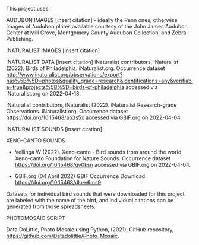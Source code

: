 This project uses:

AUDUBON IMAGES
[insert citation] - ideally the Penn ones, otherwise
Images of Audubon plates available courtesy of the John James Audubon Center at Mill Grove, Montgomery County Audubon Collection, and Zebra Publishing.

INATURALIST IMAGES
[insert citation]

INATURALIST DATA
[insert citation]
iNaturalist contributors, iNaturalist (2022). Birds of Philadelphia. iNaturalist.org. Occurrence dataset http://www.inaturalist.org/observations/export?has%5B%5D=photos&quality_grade=research&identifications=any&verifiable=true&projects%5B%5D=birds-of-philadelphia accessed via iNaturalist.org on 2022-04-18.

iNaturalist contributors, iNaturalist (2022). iNaturalist Research-grade Observations. iNaturalist.org. Occurrence dataset https://doi.org/10.15468/ab3s5x accessed via GBIF.org on 2022-04-04.

INATURALIST SOUNDS
[insert citation]

XENO-CANTO SOUNDS

- Vellinga W (2022). Xeno-canto - Bird sounds from around the world. Xeno-canto Foundation for Nature Sounds. Occurrence dataset https://doi.org/10.15468/qv0ksn accessed via GBIF.org on 2022-04-04.

- GBIF.org (04 April 2022) GBIF Occurrence Download https://doi.org/10.15468/dl.rw6ms9

Datasets for individual bird sounds that were downloaded for this project are labeled with the name of the bird, and individual citations can be generated from those spreadsheets. 

PHOTOMOSAIC SCRIPT

Data DoLittle, Photo Mosaic using Python, (2021), GitHub repository, https://github.com/Datadolittle/Photo_Mosaic.